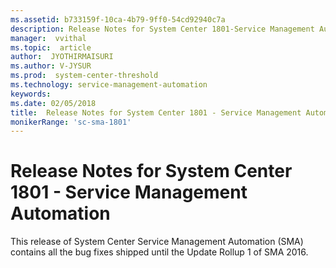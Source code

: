 ```yaml
---
ms.assetid: b733159f-10ca-4b79-9ff0-54cd92940c7a
description: Release Notes for System Center 1801-Service Management Automation
manager:  vvithal
ms.topic:  article
author:  JYOTHIRMAISURI
ms.author: V-JYSUR
ms.prod:  system-center-threshold
ms.technology: service-management-automation
keywords:
ms.date: 02/05/2018
title:  Release Notes for System Center 1801 - Service Management Automation
monikerRange: 'sc-sma-1801'
---
```


# Release Notes for System Center 1801 - Service Management Automation

This release of System Center Service Management Automation (SMA) contains all the bug fixes shipped until the Update Rollup 1 of SMA 2016.
